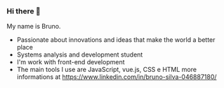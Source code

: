 ### Hi there 👋

My name is Bruno. 
- Passionate about innovations and ideas that make the world a better place
- Systems analysis and development student
- I'm work with front-end development
- The main tools I use are JavaScript, vue.js, CSS e HTML
more informations at https://www.linkedin.com/in/bruno-silva-046887180/

<!--
**Brunopgm/Brunopgm** is a ✨ _special_ ✨ repository because its `README.md` (this file) appears on your GitHub profile.

Here are some ideas to get you started:

- 🔭 I’m currently working on ...
- 🌱 I’m currently learning ...
- 👯 I’m looking to collaborate on ...
- 🤔 I’m looking for help with ...
- 💬 Ask me about ...
- 📫 How to reach me: ...
- 😄 Pronouns: ...
- ⚡ Fun fact: ...
-->
